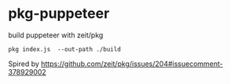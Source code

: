 # pkg-puppeteer
build puppeteer with zeit/pkg 

```pkg index.js  --out-path ./build```

Spired by https://github.com/zeit/pkg/issues/204#issuecomment-378929002 

